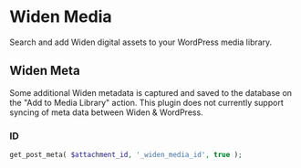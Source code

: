 # Widen Media

Search and add Widen digital assets to your WordPress media library.

## Widen Meta

Some additional Widen metadata is captured and saved to the database on the "Add to Media Library" action. This plugin does not currently support syncing of meta data between Widen & WordPress.

### ID

```php
get_post_meta( $attachment_id, '_widen_media_id', true );
```
